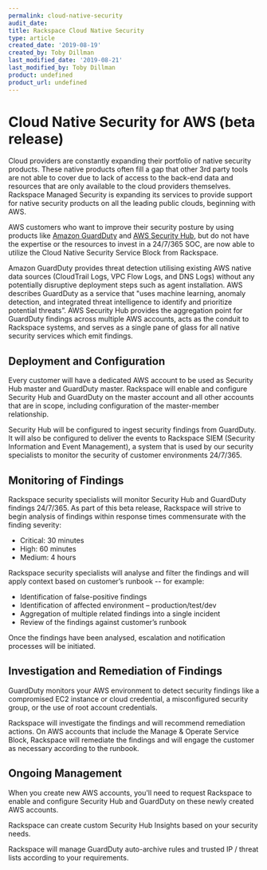 ```yaml
---
permalink: cloud-native-security
audit_date:
title: Rackspace Cloud Native Security
type: article
created_date: '2019-08-19'
created_by: Toby Dillman
last_modified_date: '2019-08-21'
last_modified_by: Toby Dillman
product: undefined
product_url: undefined
---
```


# Cloud Native Security for AWS (beta release)

Cloud providers are constantly expanding their portfolio of native security products. These native products often fill a gap that other 3rd party tools are not able to cover due to lack of access to the back-end data and resources that are only available to the cloud providers themselves. Rackspace Managed Security is expanding its services to provide support for native security products on all the leading public clouds, beginning with AWS. 

AWS customers who want to improve their security posture by using products like [Amazon GuardDuty](https://aws.amazon.com/guardduty/ "Amazon GuardDuty") and [AWS Security Hub](https://aws.amazon.com/security-hub/ "AWS Security Hub"), but do not have the expertise or the resources to invest in a 24/7/365 SOC, are now able to utilize the Cloud Native Security Service Block from Rackspace. 

Amazon GuardDuty provides threat detection utilising existing AWS native data sources (CloudTrail Logs, VPC Flow Logs, and DNS Logs) without any potentially disruptive deployment steps such as agent installation. AWS describes GuardDuty as a service that "uses machine learning, anomaly detection, and integrated threat intelligence to identify and prioritize potential threats”. AWS Security Hub provides the aggregation point for GuardDuty findings across multiple AWS accounts, acts as the conduit to Rackspace systems, and serves as a single pane of glass for all native security services which emit findings. 

## Deployment and Configuration 

Every customer will have a dedicated AWS account to be used as Security Hub master and GuardDuty master. Rackspace will enable and configure Security Hub and GuardDuty on the master account and all other accounts that are in scope, including configuration of the master-member relationship. 

Security Hub will be configured to ingest security findings from GuardDuty. It will also be configured to deliver the events to Rackspace SIEM (Security Information and Event Management), a system that is used by our security specialists to monitor the security of customer environments 24/7/365. 

## Monitoring of Findings 

Rackspace security specialists will monitor Security Hub and GuardDuty findings 24/7/365. As part of this beta release, Rackspace will strive to begin analysis of findings within response times commensurate with the finding severity: 

* Critical: 30 minutes 
* High: 60 minutes 
* Medium: 4 hours 
  
Rackspace security specialists will analyse and filter the findings and will apply context based on customer’s runbook -- for example: 

* Identification of false-positive findings 
* Identification of affected environment – production/test/dev 
* Aggregation of multiple related findings into a single incident 
* Review of the findings against customer’s runbook 

Once the findings have been analysed, escalation and notification processes will be initiated. 

## Investigation and Remediation of Findings 

GuardDuty monitors your AWS environment to detect security findings like a compromised EC2 instance or cloud credential, a misconfigured security group, or the use of root account credentials.

Rackspace will investigate the findings and will recommend remediation actions. On AWS accounts that include the Manage & Operate Service Block, Rackspace will remediate the findings and will engage the customer as necessary according to the runbook. 

## Ongoing Management 

When you create new AWS accounts, you'll need to request Rackspace to enable and configure Security Hub and GuardDuty on these newly created AWS accounts. 

Rackspace can create custom Security Hub Insights based on your security needs. 

Rackspace will manage GuardDuty auto-archive rules and trusted IP / threat lists according to your requirements. 
